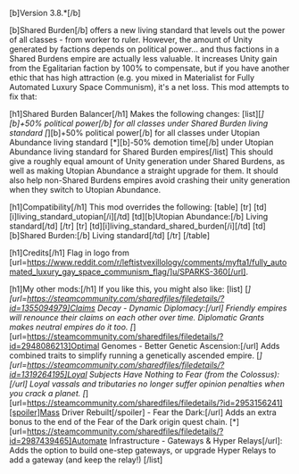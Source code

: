 [b]Version 3.8.*[/b]

[b]Shared Burden[/b] offers a new living standard that levels out the power of all classes - from worker to ruler. However, the amount of Unity generated by factions depends on political power... and thus factions in a Shared Burdens empire are actually less valuable. It increases Unity gain from the Egalitarian faction by 100% to compensate, but if you have another ethic that has high attraction (e.g. you mixed in Materialist for Fully Automated Luxury Space Communism), it's a net loss. This mod attempts to fix that:

[h1]Shared Burden Balancer[/h1]
Makes the following changes:
[list][*][b]+50% political power[/b] for all classes under Shared Burden living standard
[*][b]+50% political power[/b] for all classes under Utopian Abundance living standard
[*][b]-50% demotion time[/b] under Utopian Abundance living standard for Shared Burden empires[/list]
This should give a roughly equal amount of Unity generation under Shared Burdens, as well as making Utopian Abundance a straight upgrade for them. It should also help non-Shared Burdens empires avoid crashing their unity generation when they switch to Utopian Abundance.

[h1]Compatibility[/h1]
This mod overrides the following:
[table]
	[tr]
		[td][i]living_standard_utopian[/i][/td]
		[td][b]Utopian Abundance:[/b] Living standard[/td]
	[/tr]
	[tr]
		[td][i]living_standard_shared_burden[/i][/td]
		[td][b]Shared Burden:[/b] Living standard[/td]
	[/tr]
[/table]

[h1]Credits[/h1]
Flag in logo from [url=https://www.reddit.com/r/leftistvexillology/comments/myfta1/fully_automated_luxury_gay_space_communism_flag/]u/SPARKS-360[/url].

[h1]My other mods:[/h1]
If you like this, you might also like:
[list]
	[*][url=https://steamcommunity.com/sharedfiles/filedetails/?id=1355094979]Claims Decay - Dynamic Diplomacy:[/url] Friendly empires will renounce their claims on each other over time. Diplomatic Grants makes neutral empires do it too.
	[*][url=https://steamcommunity.com/sharedfiles/filedetails/?id=2948086213]Optimal Genomes - Better Genetic Ascension:[/url] Adds combined traits to simplify running a genetically ascended empire.
	[*][url=https://steamcommunity.com/sharedfiles/filedetails/?id=1319264195]Loyal Subjects Have Nothing to Fear (from the Colossus):[/url] Loyal vassals and tributaries no longer suffer opinion penalties when you crack a planet.
	[*][url=https://steamcommunity.com/sharedfiles/filedetails/?id=2953156241][spoiler]Mass Driver Rebuilt[/spoiler] - Fear the Dark:[/url] Adds an extra bonus to the end of the Fear of the Dark origin quest chain.
	[*][url=https://steamcommunity.com/sharedfiles/filedetails/?id=2987439465]Automate Infrastructure - Gateways & Hyper Relays[/url]: Adds the option to build one-step gateways, or upgrade Hyper Relays to add a gateway (and keep the relay!)
[/list]